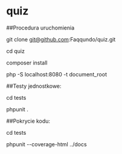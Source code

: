 # quiz

##Procedura uruchomienia

git clone git@github.com:Faqqundo/quiz.git

cd quiz

composer install

php -S localhost:8080 -t document_root


##Testy jednostkowe:

cd tests

phpunit .


##Pokrycie kodu:

cd tests

phpunit --coverage-html ../docs
